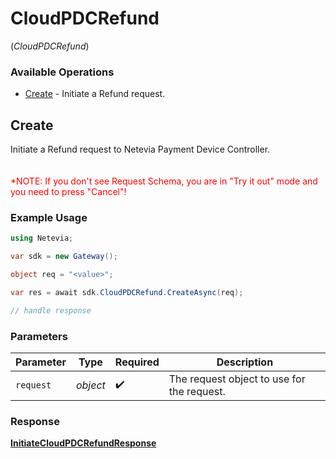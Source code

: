 # CloudPDCRefund
(*CloudPDCRefund*)

### Available Operations

* [Create](#create) - Initiate a Refund request.

## Create

Initiate a Refund request to Netevia Payment Device Controller.   
<br><br><span style="color:red">*NOTE: If you don't see Request Schema, you are in "Try it out" mode and you need to press "Cancel"!</span>


### Example Usage

```csharp
using Netevia;

var sdk = new Gateway();

object req = "<value>";

var res = await sdk.CloudPDCRefund.CreateAsync(req);

// handle response
```

### Parameters

| Parameter                                  | Type                                       | Required                                   | Description                                |
| ------------------------------------------ | ------------------------------------------ | ------------------------------------------ | ------------------------------------------ |
| `request`                                  | *object*                                   | :heavy_check_mark:                         | The request object to use for the request. |


### Response

**[InitiateCloudPDCRefundResponse](../../Models/Operations/InitiateCloudPDCRefundResponse.md)**

